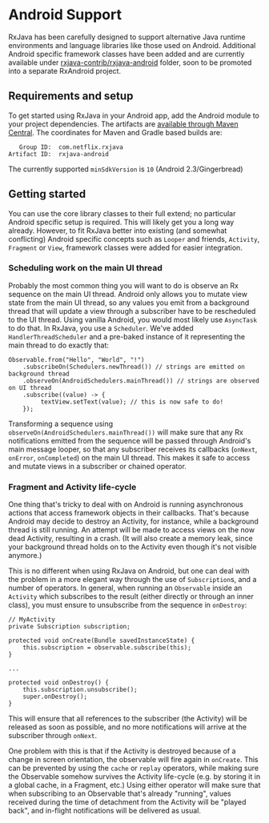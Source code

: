 # Android Support

RxJava has been carefully designed to support alternative Java runtime environments and language libraries like those used on Android. Additional Android specific framework classes have been added and are currently available under [rxjava-contrib/rxjava-android](https://github.com/Netflix/RxJava/tree/master/rxjava-contrib/rxjava-android) folder, soon to be promoted into a separate RxAndroid project.

## Requirements and setup

To get started using RxJava in your Android app, add the Android module to your project dependencies. The artifacts are [available through Maven Central](http://search.maven.org/#search%7Cga%7C1%7Ca%3A%22rxjava-android%22). The coordinates for Maven and Gradle based builds are:

```
   Group ID:  com.netflix.rxjava
Artifact ID:  rxjava-android
```

The currently supported `minSdkVersion` is `10` (Android 2.3/Gingerbread)

## Getting started

You can use the core library classes to their full extend; no particular Android specific setup is required. This will likely get you a long way already. However, to fit RxJava better into existing (and somewhat conflicting) Android specific concepts such as `Looper` and friends, `Activity`, `Fragment` or `View`, framework classes were added for easier integration.

### Scheduling work on the main UI thread

Probably the most common thing you will want to do is observe an Rx sequence on the main UI thread. Android only allows you to mutate view state from the main UI thread, so any values you emit from a background thread that will update a view through a subscriber have to be rescheduled to the UI thread. Using vanilla Android, you would most likely use `AsyncTask` to do that. In RxJava, you use a `Scheduler`. We've added `HandlerThreadScheduler` and a pre-baked instance of it representing the main thread to do exactly that:

```
Observable.from("Hello", "World", "!")
    .subscribeOn(Schedulers.newThread()) // strings are emitted on background thread
    .observeOn(AndroidSchedulers.mainThread()) // strings are observed on UI thread
    .subscribe((value) -> {
         textView.setText(value); // this is now safe to do!
    });
```

Transforming a sequence using `observeOn(AndroidSchedulers.mainThread())` will make sure that any Rx notifications emitted from the sequence will be passed through Android's main message looper, so that any subscriber receives its callbacks (`onNext`, `onError`, `onCompleted`) on the main UI thread. This makes it safe to access and mutate views in a subscriber or chained operator.

### Fragment and Activity life-cycle

One thing that's tricky to deal with on Android is running asynchronous actions that access framework objects in their callbacks. That's because Android may decide to destroy an Activity, for instance, while a background thread is still running. An attempt will be made to access views on the now dead Activity, resulting in a crash. (It will also create a memory leak, since your background thread holds on to the Activity even though it's not visible anymore.)

This is no different when using RxJava on Android, but one can deal with the problem in a more elegant way through the use of `Subscription`s, and a number of operators. In general, when running an `Observable` inside an `Activity` which subscribes to the result (either directly or through an inner class), you must ensure to unsubscribe from the sequence in `onDestroy`:

```
// MyActivity
private Subscription subscription;

protected void onCreate(Bundle savedInstanceState) {
    this.subscription = observable.subscribe(this);
}

...

protected void onDestroy() {
    this.subscription.unsubscribe();
    super.onDestroy();
}
```

This will ensure that all references to the subscriber (the Activity) will be released as soon as possible, and no more notifications will arrive at the subscriber through `onNext`.

One problem with this is that if the Activity is destroyed because of a change in screen orientation, the observable will fire again in `onCreate`. This can be prevented by using the `cache` or `replay` operators, while making sure the Observable somehow survives the Activity life-cycle (e.g. by storing it in a global cache, in a Fragment, etc.) Using either operator will make sure that when subscribing to an Observable that's already "running", values received during the time of detachment from the Activity will be "played back", and in-flight notifications will be delivered as usual.

